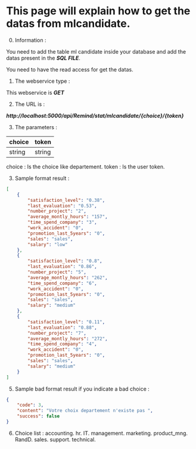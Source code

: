 # This page will explain how to get the datas from mlcandidate.

0. Information : 

You need to add the table ml candidate inside your database and add the datas present in the ***SQL FILE***.

You need to have the read access for get the datas.

1. The webservice type :

This webservice is ***GET***

2. The URL is :

***http://localhost:5000/api/Remind/stat/mlcandidate/{choice}/{token}***

3. The parameters : 

|  choice | token |
|---|---| 
|  string |  string |

choice : Is the choice like departement.
token : Is the user token.

3. Sample format result :

```json
[
    {
        "satisfaction_level": "0.38",
        "last_evaluation": "0.53",
        "number_project": "2",
        "average_montly_hours": "157",
        "time_spend_company": "3",
        "work_accident": "0",
        "promotion_last_5years": "0",
        "sales": "sales",
        "salary": "low"
    },
    {
        "satisfaction_level": "0.8",
        "last_evaluation": "0.86",
        "number_project": "5",
        "average_montly_hours": "262",
        "time_spend_company": "6",
        "work_accident": "0",
        "promotion_last_5years": "0",
        "sales": "sales",
        "salary": "medium"
    },
    {
        "satisfaction_level": "0.11",
        "last_evaluation": "0.88",
        "number_project": "7",
        "average_montly_hours": "272",
        "time_spend_company": "4",
        "work_accident": "0",
        "promotion_last_5years": "0",
        "sales": "sales",
        "salary": "medium"
    }
]
```

5. Sample bad format result if you indicate a bad choice : 

```json
{
    "code": 3,
    "content": "Votre choix departement n'existe pas ",
    "success": false
}
```

6. Choice list : 
accounting.
hr.
IT.
management.
marketing.
product_mng.
RandD.
sales.
support.
technical.